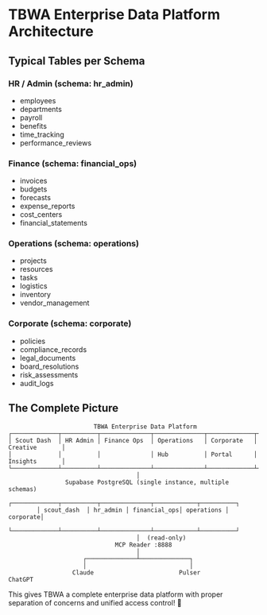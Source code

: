 # TBWA Enterprise Data Platform Architecture

## Typical Tables per Schema

### HR / Admin (schema: hr_admin)
- employees
- departments
- payroll
- benefits
- time_tracking
- performance_reviews

### Finance (schema: financial_ops)
- invoices
- budgets
- forecasts
- expense_reports
- cost_centers
- financial_statements

### Operations (schema: operations)
- projects
- resources
- tasks
- logistics
- inventory
- vendor_management

### Corporate (schema: corporate)
- policies
- compliance_records
- legal_documents
- board_resolutions
- risk_assessments
- audit_logs

## The Complete Picture

```
                        TBWA Enterprise Data Platform
┌─────────────┬──────────┬──────────────┬──────────────┬─────────────┬────────────────┐
│ Scout Dash  │ HR Admin │ Finance Ops  │ Operations   │ Corporate   │ Creative       │
│             │          │              │ Hub          │ Portal      │ Insights       │
└─────────────┴──────────┴──────────────┴──────────────┴─────────────┴────────────────┘
                                    │
                Supabase PostgreSQL (single instance, multiple schemas)
        ┌─────────────┬──────────┬──────────────┬────────────┬──────────┐
        │ scout_dash  │ hr_admin │ financial_ops│ operations │ corporate│
        └─────────────┴──────────┴──────────────┴────────────┴──────────┘
                                    │  (read-only)
                              MCP Reader :8888
                                    │
                     ┌──────────────┴──────────────┐
                     │                             │
                  Claude                        Pulser                     ChatGPT
```

This gives TBWA a complete enterprise data platform with proper separation of concerns and unified access control! 🚀